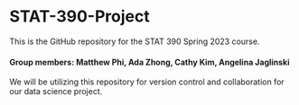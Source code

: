 # STAT-390-Project

This is the GitHub repository for the STAT 390 Spring 2023 course.
#### Group members: Matthew Phi, Ada Zhong, Cathy Kim, Angelina Jaglinski

We will be utilizing this repository for version control and collaboration for our data science project.
